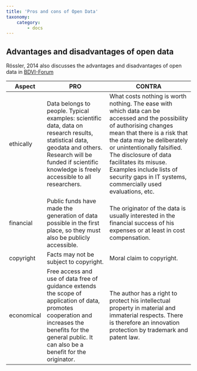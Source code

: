 ```yaml
---
title: 'Pros and cons of Open Data'
taxonomy:
    category:
        - docs
---
```


## Advantages and disadvantages of open data
Rössler, 2014 also discusses the advantages and disadvantages of open data in [BDVI-Forum](http://bdvi-forum.de/wp-content/uploads/FORUM_2_2014.pdf)

| Aspect        |    PRO                                                                                                                                                                                                                       |    CONTRA                                                                                                                                                                                                                                                                                                                                                                 |
|---------------|------------------------------------------------------------------------------------------------------------------------------------------------------------------------------------------------------------------------------|---------------------------------------------------------------------------------------------------------------------------------------------------------------------------------------------------------------------------------------------------------------------------------------------------------------------------------------------------------------------------|
| ethically     |   Data belongs to people. Typical examples: scientific data, data on research   results, statistical data, geodata and others. Research will be funded if   scientific knowledge is freely accessible to all researchers.    |   What costs nothing is worth nothing. The ease with   which data can be accessed and the possibility of authorising changes mean   that there is a risk that the data may be deliberately or unintentionally   falsified. The disclosure of data facilitates its misuse. Examples include   lists of security gaps in IT systems, commercially used evaluations, etc.    |
| financial     |    Public funds have made the generation of data possible in the first place, so they   must also be publicly accessible.                                                                                                    |   The originator of the data is usually interested in the financial success of his   expenses or at least in cost compensation.                                                                                                                                                                                                                                           |
| copyright     |    Facts may not be subject to copyright.                                                                                                                                                                                    |    Moral claim to copyright.                                                                                                                                                                                                                                                                                                                                              |
| economical    |    Free access and use of data free of guidance extends the scope of application of   data, promotes cooperation and increases the benefits for the general public.   It can also be a benefit for the originator.                    |    The author has a right to protect his intellectual property in material and   immaterial respects. There is therefore an innovation protection by trademark   and patent law.                                                                                                                                                                                          |